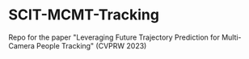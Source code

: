 # SCIT-MCMT-Tracking
Repo for the paper "Leveraging Future Trajectory Prediction for Multi-Camera People Tracking" (CVPRW 2023)
